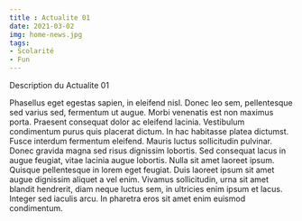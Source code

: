 ```yaml
---
title : Actualite 01
date: 2021-03-02
img: home-news.jpg
tags:
- Scolarité
- Fun
---
```


Description du Actualite 01

Phasellus eget egestas sapien, in eleifend nisl. Donec leo sem, pellentesque sed varius sed, fermentum ut augue. Morbi venenatis est non maximus porta. Praesent consequat dolor ac eleifend lacinia. Vestibulum condimentum purus quis placerat dictum. In hac habitasse platea dictumst. Fusce interdum fermentum eleifend. Mauris luctus sollicitudin pulvinar. Donec gravida magna sed risus dignissim lobortis. Sed consequat lacus in augue feugiat, vitae lacinia augue lobortis. Nulla sit amet laoreet ipsum. Quisque pellentesque in lorem eget feugiat. Duis laoreet ipsum sit amet augue dignissim aliquet a vel enim. Vivamus sollicitudin, urna sit amet blandit hendrerit, diam neque luctus sem, in ultricies enim ipsum et lacus. Integer sed iaculis arcu. In pharetra eros sit amet enim euismod condimentum. 